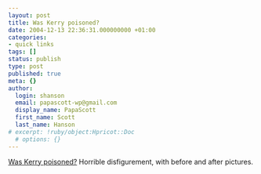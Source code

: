 ```yaml
---
layout: post
title: Was Kerry poisoned?
date: 2004-12-13 22:36:31.000000000 +01:00
categories:
- quick links
tags: []
status: publish
type: post
published: true
meta: {}
author:
  login: shanson
  email: papascott-wp@gmail.com
  display_name: PapaScott
  first_name: Scott
  last_name: Hanson
# excerpt: !ruby/object:Hpricot::Doc
  # options: {}
---
```

<p><a title="Campaign Extra!: Was Kerry poisoned? A CE exclusive" href="http://www.pnionline.com/dnblog/extra/archives/001283.html">Was Kerry poisoned?</a> Horrible disfigurement, with before and after pictures.</p>
